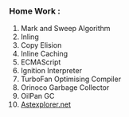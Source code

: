 ### Home Work :

1. Mark and Sweep Algorithm
2. Inling
3. Copy Elision
4. Inline Caching
5. ECMAScript
6. Ignition Interpreter
7. TurboFan Optimising Compiler
8. Orinoco Garbage Collector
9. OilPan GC
10. [Astexplorer.net](https://astexplorer.net/)
